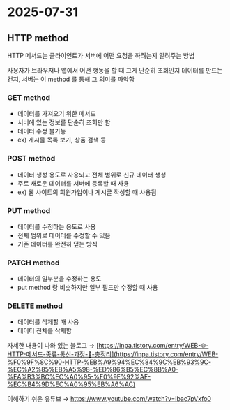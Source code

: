 # 2025-07-31

## HTTP method

HTTP 메서드는 클라이언트가 서버에 어떤 요청을 하려는지 알려주는 방법

사용자가 브라우저나 앱에서 어떤 행동을 할 때 그게 단순히 조회인지 데이터를 만드는 건지, 서버는 이 method 를 통해 그 의미를 파악함

### GET method 

- 데이터를 가져오기 위한 메서드
- 서버에 있는 정보를 단순히 조회만 함
- 데이터 수정 불가능
- ex) 게시물 목록 보기, 상품 검색 등

### POST method

- 데이터 생성 용도로 사용되고 전체 범위로 신규 데이터 생성
- 주로 새로운 데이터를 서버에 등록할 때 사용
- ex) 웹 사이트의 회원가입이나 게시글 작성할 때 사용됨

### PUT method 

- 데이터를 수정하는 용도로 사용
- 전체 범위로 데이터를 수정할 수 있음
- 기존 데이터를 완전히 덮는 방식

### PATCH method 

- 데이터의 일부분을 수정하는 용도
- put method 랑 비슷하지만 일부 필드만 수정할 때 사용

### DELETE method 

- 데이터를 삭제할 때 사용
- 데이터 전체를 삭제함




자세한 내용이 나와 있는 블로그 → [https://inpa.tistory.com/entry/WEB-🌐-HTTP-메서드-종류-통신-과정-💯-총정리](https://inpa.tistory.com/entry/WEB-%F0%9F%8C%90-HTTP-%EB%A9%94%EC%84%9C%EB%93%9C-%EC%A2%85%EB%A5%98-%ED%86%B5%EC%8B%A0-%EA%B3%BC%EC%A0%95-%F0%9F%92%AF-%EC%B4%9D%EC%A0%95%EB%A6%AC)

이해하기 쉬운 유튜브 →  https://www.youtube.com/watch?v=ibac7pVxfo0
